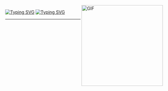 <img align="right" alt="GIF" src="https://media.tenor.com/SlgI7OSVYGoAAAAd/honkai-star-rail-honkai.gif" width="260px" margin="1px"/>

 [![Typing SVG](https://readme-typing-svg.herokuapp.com?font=Fira+Code&size=30&pause=1&color=F7A7F3&random=false&width=435&height=80&lines=Aika)](https://git.io/typing-svg)
 [![Typing SVG](https://readme-typing-svg.herokuapp.com?font=Fira+Code&size=15&duration=20&pause=1&color=00F726&random=false&width=435&height=19&lines=%23%23%23student%400xA28%23%23%23)](https://git.io/typing-svg)

---

